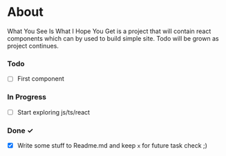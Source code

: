 # About
What You See Is What I Hope You Get is a project that will contain react components which can by used to build simple site.
Todo will be grown as project continues.

### Todo

- [ ] First component

### In Progress

- [ ] Start exploring js/ts/react

### Done ✓

- [x] Write some stuff to Readme.md and keep `x` for future task check ;)
